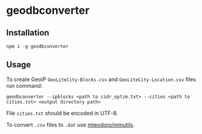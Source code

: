 # geodbconverter

## Installation

    npm i -g geodbconverter

## Usage

To create GeoIP `GeoLiteCity-Blocks.csv` and `GeoLiteCity-Location.csv` files run command:

    geodbconverter --ipblocks <path to cidr_optim.txt> --cities <path to cities.txt> <output directory path>

File `cities.txt` should be encoded in UTF-8.

To convert `.csv` files to `.dat` use [mteodoro/mmutils](https://github.com/mteodoro/mmutils).